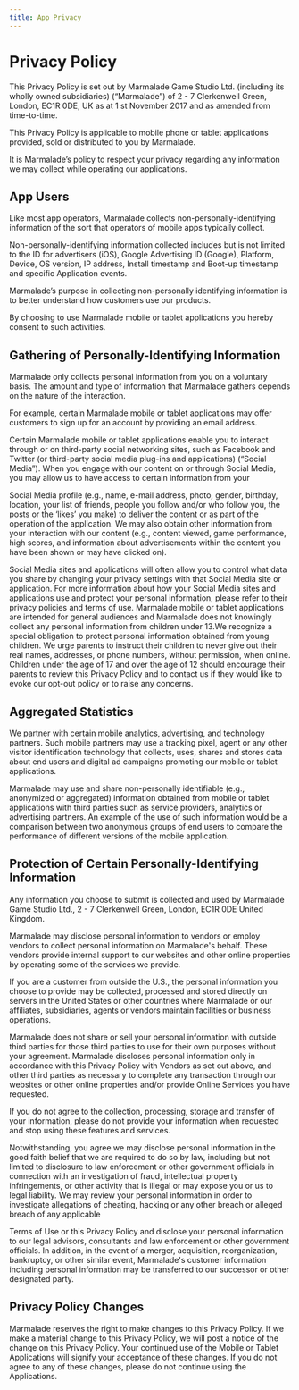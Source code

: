 ```yaml
---
title: App Privacy
---
```

# Privacy Policy

This Privacy Policy is set out by Marmalade Game Studio Ltd. (including its wholly owned
subsidiaries) (“Marmalade”) of 2 - 7 Clerkenwell Green, London, EC1R 0DE, UK as at 1 st November
2017 and as amended from time-to-time.

This Privacy Policy is applicable to mobile phone or tablet applications provided, sold or
distributed to you by Marmalade.

It is Marmalade’s policy to respect your privacy regarding any information we may collect while
operating our applications.

## App Users

Like most app operators, Marmalade collects non-personally-identifying information of the sort
that operators of mobile apps typically collect.

Non-personally-identifying information collected includes but is not limited to the ID for advertisers
(iOS), Google Advertising ID (Google), Platform, Device, OS version, IP address, Install timestamp
and Boot-up timestamp and specific Application events.

Marmalade’s purpose in collecting non-personally identifying information is to better understand
how customers use our products.

By choosing to use Marmalade mobile or tablet applications you hereby consent to such activities.

## Gathering of Personally-Identifying Information

Marmalade only collects personal information from you on a voluntary basis. The amount and
type of information that Marmalade gathers depends on the nature of the interaction.

For example, certain Marmalade mobile or tablet applications may offer customers to sign up for an
account by providing an email address.

Certain Marmalade mobile or tablet applications enable you to interact through or on third-party
social networking sites, such as Facebook and Twitter (or third-party social media plug-ins and
applications) (“Social Media”). When you engage with our content on or through Social Media, you
may allow us to have access to certain information from your

Social Media profile (e.g., name, e-mail address, photo, gender, birthday, location, your list of friends,
people you follow and/or who follow you, the posts or the ‘likes’ you make) to deliver the content or
as part of the operation of the application. We may also obtain other information from your
interaction with our content (e.g., content viewed, game performance, high scores, and information
about advertisements within the content you have been shown or may have clicked on).


Social Media sites and applications will often allow you to control what data you share by changing
your privacy settings with that Social Media site or application. For more information about how
your Social Media sites and applications use and protect your personal information, please refer to
their privacy policies and terms of use. Marmalade mobile or tablet applications are intended for
general audiences and Marmalade does not knowingly collect any personal information from
children under 13.We recognize a special obligation to protect personal information obtained from
young children. We urge parents to instruct their children to never give out their real names,
addresses, or phone numbers, without permission, when online. Children under the age of 17 and
over the age of 12 should encourage their parents to review this Privacy Policy and to contact us if
they would like to evoke our opt-out policy or to raise any concerns.

## Aggregated Statistics

We partner with certain mobile analytics, advertising, and technology partners. Such mobile
partners may use a tracking pixel, agent or any other visitor identification technology that
collects, uses, shares and stores data about end users and digital ad campaigns promoting our
mobile or tablet applications.

Marmalade may use and share non-personally identifiable (e.g., anonymized or aggregated)
information obtained from mobile or tablet applications with third parties such as service providers,
analytics or advertising partners. An example of the use of such information would be a comparison
between two anonymous groups of end users to compare the performance of different versions of
the mobile application.

## Protection of Certain Personally-Identifying Information

Any information you choose to submit is collected and used by Marmalade Game Studio Ltd., 2 - 7
Clerkenwell Green, London, EC1R 0DE United Kingdom.

Marmalade may disclose personal information to vendors or employ vendors to collect personal
information on Marmalade's behalf. These vendors provide internal support to our websites and
other online properties by operating some of the services we provide.

If you are a customer from outside the U.S., the personal information you choose to provide may be
collected, processed and stored directly on servers in the United States or other countries where
Marmalade or our affiliates, subsidiaries, agents or vendors maintain facilities or business operations.

Marmalade does not share or sell your personal information with outside third parties for those
third parties to use for their own purposes without your agreement. Marmalade discloses personal
information only in accordance with this Privacy Policy with Vendors as set out above, and other
third parties as necessary to complete any transaction through our websites or other online
properties and/or provide Online Services you have requested.


If you do not agree to the collection, processing, storage and transfer of your information, please
do not provide your information when requested and stop using these features and services.

Notwithstanding, you agree we may disclose personal information in the good faith belief that we
are required to do so by law, including but not limited to disclosure to law enforcement or other
government officials in connection with an investigation of fraud, intellectual property infringements,
or other activity that is illegal or may expose you or us to legal liability. We may review your personal
information in order to investigate allegations of cheating, hacking or any other breach or alleged
breach of any applicable

Terms of Use or this Privacy Policy and disclose your personal information to our legal advisors,
consultants and law enforcement or other government officials. In addition, in the event of a merger,
acquisition, reorganization, bankruptcy, or other similar event, Marmalade's customer information
including personal information may be transferred to our successor or other designated party.

## Privacy Policy Changes

Marmalade reserves the right to make changes to this Privacy Policy. If we make a material change
to this Privacy Policy, we will post a notice of the change on this Privacy Policy. Your continued use
of the Mobile or Tablet Applications will signify your acceptance of these changes. If you do not
agree to any of these changes, please do not continue using the Applications.


